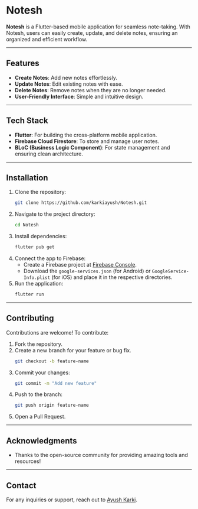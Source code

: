 # Notesh

**Notesh** is a Flutter-based mobile application for seamless note-taking. With Notesh, users can easily create, update, and delete notes, ensuring an organized and efficient workflow.

---

## Features
- **Create Notes**: Add new notes effortlessly.
- **Update Notes**: Edit existing notes with ease.
- **Delete Notes**: Remove notes when they are no longer needed.
- **User-Friendly Interface**: Simple and intuitive design.

---

## Tech Stack
- **Flutter**: For building the cross-platform mobile application.
- **Firebase Cloud Firestore**: To store and manage user notes.
- **BLoC (Business Logic Component)**: For state management and ensuring clean architecture.

---

## Installation

1. Clone the repository:
   ```bash
   git clone https://github.com/karkiayush/Notesh.git
   ```
2. Navigate to the project directory:
   ```bash
   cd Notesh
   ```
3. Install dependencies:
   ```bash
   flutter pub get
   ```
4. Connect the app to Firebase:
    - Create a Firebase project at [Firebase Console](https://console.firebase.google.com/).
    - Download the `google-services.json` (for Android) or `GoogleService-Info.plist` (for iOS) and place it in the respective directories.
5. Run the application:
   ```bash
   flutter run
   ```

---

## Contributing

Contributions are welcome! To contribute:
1. Fork the repository.
2. Create a new branch for your feature or bug fix.
   ```bash
   git checkout -b feature-name
   ```
3. Commit your changes:
   ```bash
   git commit -m "Add new feature"
   ```
4. Push to the branch:
   ```bash
   git push origin feature-name
   ```
5. Open a Pull Request.

---

## Acknowledgments
- Thanks to the open-source community for providing amazing tools and resources!

---

## Contact
For any inquiries or support, reach out to [Ayush Karki](mailto:karkiayush@gmail.com).

